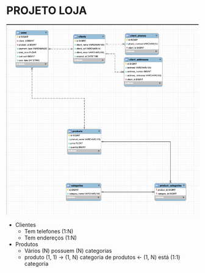 # PROJETO LOJA

<img src="store-er.png" />

- Clientes
    - Tem telefones (1:N)
    - Tem endereços (1:N)
- Produtos
    - Vários (N) possuem (N) categorias
     - produto (1, 1) -> (1, N) categoria de produtos <- (1, N) está (1:1) categoria 